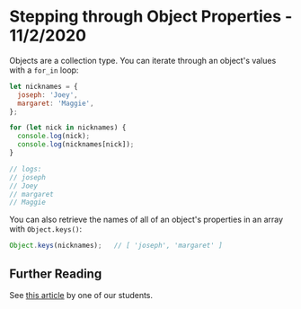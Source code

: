 
# Stepping through Object Properties - 11/2/2020

Objects are a collection type. You can iterate through an object's values with a `for_in` loop:

```javascript
let nicknames = {
  joseph: 'Joey',
  margaret: 'Maggie',
};

for (let nick in nicknames) {
  console.log(nick);
  console.log(nicknames[nick]);
}

// logs:
// joseph
// Joey
// margaret
// Maggie
```

You can also retrieve the names of all of an object's properties in an array with `Object.keys()`:

```javascript
Object.keys(nicknames);   // [ 'joseph', 'margaret' ]
```

## Further Reading

See [this article](https://medium.com/launch-school/javascript-weekly-an-introduction-to-iteration-and-enumerability-70bb1054064a) by one of our students.
